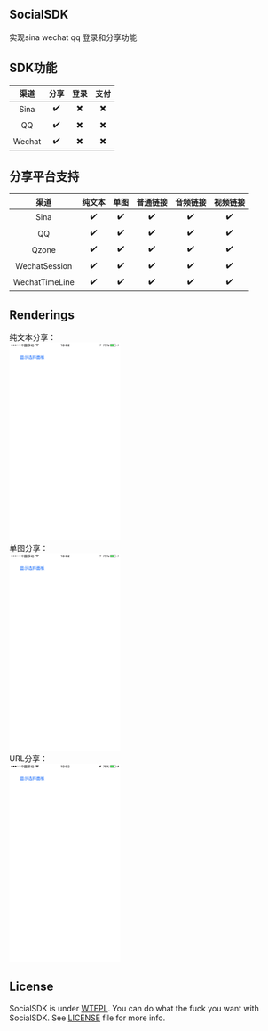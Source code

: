 ## SocialSDK
实现sina wechat qq 登录和分享功能
## SDK功能
| 渠道 | 分享 | 登录 | 支付 |
|:--------------------:|:---------------------------:|:----------------------------:|:----------------------------:|
| Sina | ✔️ | ✖️ | ✖️ |
| QQ | ✔️ | ✖️ | ✖️ |
| Wechat | ✔️ | ✖️ | ✖️ |
## 分享平台支持
| 渠道 | 纯文本 | 单图 | 普通链接 | 音频链接 | 视频链接 |
|:--------------------:|:---------------------------:|:----------------------------:|:----------------------------:|:----------------------------:|:-------------------------------------------------------------------------:|
| Sina | ✔️ | ✔️ | ✔️ | ✔️ | ✔️  |
| QQ | ✔️ | ✔️ | ✔️ | ✔️ | ✔️  |
| Qzone | ✔️ | ✔️ | ✔️ | ✔️ | ✔️  |
| WechatSession | ✔️ | ✔️ | ✔️ | ✔️ | ✔️  |
| WechatTimeLine | ✔️ | ✔️ | ✔️ | ✔️ | ✔️  |
## Renderings
纯文本分享：</br>
<img src="Images/新浪纯文本分享.gif" width="200"></br>
单图分享：</br>
<img src="Images/新浪图片分享.gif" width="200"></br>
URL分享：</br>
<img src="Images/新浪URL分享.gif" width="200"></br>
## License
SocialSDK is under [WTFPL](http://www.wtfpl.net/). You can do what the fuck you want with SocialSDK. See [LICENSE](LICENSE) file for more info.
